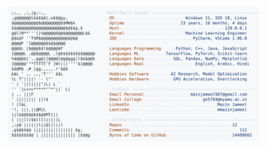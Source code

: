 <picture>
  <source srcset="https://raw.githubusercontent.com/mmazinjameel/mmazinjameel/main/dark_mode.svg?v=1757405702" media="(prefers-color-scheme: dark)">
  <img src="https://raw.githubusercontent.com/mmazinjameel/mmazinjameel/main/light_mode.svg?v=1757405702">
</picture>
